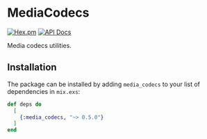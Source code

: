 # MediaCodecs

[![Hex.pm](https://img.shields.io/hexpm/v/media_codecs.svg)](https://hex.pm/packages/media_codecs)
[![API Docs](https://img.shields.io/badge/api-docs-yellow.svg?style=flat)](https://hexdocs.pm/media_codecs)

Media codecs utilities.

## Installation

The package can be installed by adding `media_codecs` to your list of dependencies in `mix.exs`:

```elixir
def deps do
  [
    {:media_codecs, "~> 0.5.0"}
  ]
end
```

